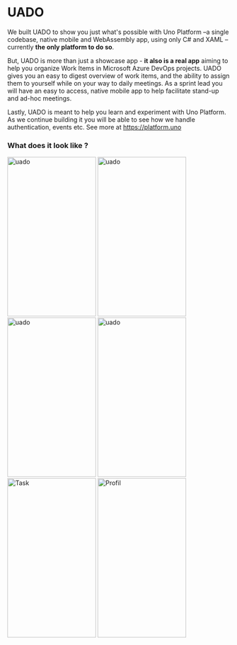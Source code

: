 # UADO

We built UADO to show you just what's possible with Uno Platform –a single codebase, native mobile and WebAssembly app, using only C# and XAML – currently **the only platform to do so**. 

But, UADO is more than just a showcase app - **it also is a real app** aiming to help you organize Work Items in Microsoft Azure DevOps projects. UADO gives you an easy to digest overview of work items, and the ability to assign them to yourself while on your way to daily meetings. As a sprint lead you will have an easy to access, native mobile app to help facilitate stand-up and ad-hoc meetings. 

Lastly, UADO is meant to help you learn and experiment with Uno Platform. As we continue building it you will be able to see how we handle authentication, events etc. See more at 
https://platform.uno

### What does it look like ? 


<p>
<img src ="https://user-images.githubusercontent.com/15191066/61002042-c3c80700-a32e-11e9-9a38-69e5ebfbdf04.png" title="Organizations" alt="uado" width="200" height="360" />
  <img src ="https://user-images.githubusercontent.com/15191066/61002039-c32f7080-a32e-11e9-9a8c-35250a6a1674.png" title="Projects" alt="uado" width="200" height="360" />
  <img src ="https://user-images.githubusercontent.com/15191066/61002038-c32f7080-a32e-11e9-9912-a6d8bebd37ae.png" title="Project detail" alt="uado" width="200" height="360" />
  <img src ="https://user-images.githubusercontent.com/15191066/61002041-c3c80700-a32e-11e9-8e69-778f01d515a2.png" title="Work item" alt="uado" width="200" height="360" />
  <img src ="https://user-images.githubusercontent.com/15191066/61002040-c32f7080-a32e-11e9-8e0a-387886207fe2.png" alt="Task" width="200" height="360" />
  <img src ="https://user-images.githubusercontent.com/15191066/61002043-c3c80700-a32e-11e9-8504-51adaec50ba4.png" alt="Profil" width="200" height="360" />
</p>

 





